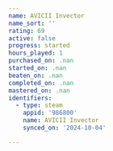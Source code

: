 ```yaml
---
name: AVICII Invector
name_sort: ''
rating: 69
active: false
progress: started
hours_played: 1
purchased_on: .nan
started_on: .nan
beaten_on: .nan
completed_on: .nan
mastered_on: .nan
identifiers:
  - type: steam
    appid: '986800'
    name: AVICII Invector
    synced_on: '2024-10-04'

---
```

